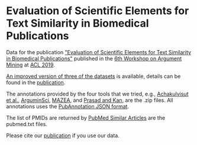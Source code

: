 # Evaluation of Scientific Elements for Text Similarity in Biomedical Publications

Data for the publication ["Evaluation of Scientific Elements for Text Similarity in Biomedical Publications"](https://www.aclweb.org/anthology/W19-4515/) published in the [6th Workshop on Argument Mining](https://argmining19.webis.de/) at [ACL 2019](http://www.acl2019.org/EN/index.xhtml).

[An improved version of three of the datasets](https://github.com/SMAFIRA/c_corpus/blob/master/SMAFIRA_c_Annotations.csv) is available, details can be found in the [publication](https://europepmc.org/article/ppr/ppr121819).

The annotations provided by the four tools that we tried, e.g., [Achakulvisut et al.](https://github.com/titipata/detecting-scientific-claim), [ArguminSci](https://github.com/anlausch/ArguminSci), [MAZEA](http://www.nilc.icmc.usp.br/mazea-web/), and [Prasad and Kan](https://github.com/animeshprasad/science_ie), are the .zip files. All annotations uses the [PubAnnotation JSON format](http://www.pubannotation.org/docs/annotation-format/).

The list of PMIDs are returned by [PubMed Similar Articles](https://www.nlm.nih.gov/bsd/disted/pubmedtutorial/020_190.html) are the pubmed.txt files.

Please cite our [publication](https://www.aclweb.org/anthology/W19-4515/) if you use our data.


